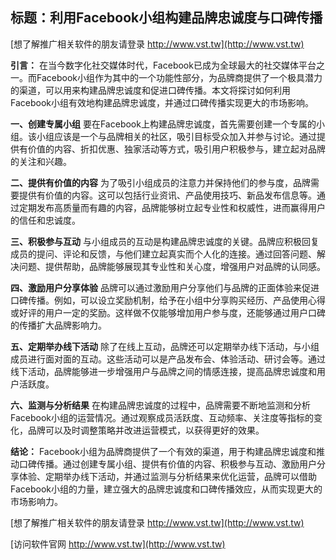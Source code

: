 ## **标题：利用Facebook小组构建品牌忠诚度与口碑传播**

[想了解推广相关软件的朋友请登录 http://www.vst.tw](http://www.vst.tw)

**引言：**
在当今数字化社交媒体时代，Facebook已成为全球最大的社交媒体平台之一。而Facebook小组作为其中的一个功能性部分，为品牌商提供了一个极具潜力的渠道，可以用来构建品牌忠诚度和促进口碑传播。本文将探讨如何利用Facebook小组有效地构建品牌忠诚度，并通过口碑传播实现更大的市场影响。

**一、创建专属小组**
要在Facebook上构建品牌忠诚度，首先需要创建一个专属的小组。该小组应该是一个与品牌相关的社区，吸引目标受众加入并参与讨论。通过提供有价值的内容、折扣优惠、独家活动等方式，吸引用户积极参与，建立起对品牌的关注和兴趣。

**二、提供有价值的内容**
为了吸引小组成员的注意力并保持他们的参与度，品牌需要提供有价值的内容。这可以包括行业资讯、产品使用技巧、新品发布信息等。通过定期发布高质量而有趣的内容，品牌能够树立起专业性和权威性，进而赢得用户的信任和忠诚度。

**三、积极参与互动**
与小组成员的互动是构建品牌忠诚度的关键。品牌应积极回复成员的提问、评论和反馈，与他们建立起真实而个人化的连接。通过回答问题、解决问题、提供帮助，品牌能够展现其专业性和关心度，增强用户对品牌的认同感。

**四、激励用户分享体验**
品牌可以通过激励用户分享他们与品牌的正面体验来促进口碑传播。例如，可以设立奖励机制，给予在小组中分享购买经历、产品使用心得或好评的用户一定的奖励。这样做不仅能够增加用户参与度，还能够通过用户口碑的传播扩大品牌影响力。

**五、定期举办线下活动**
除了在线上互动，品牌还可以定期举办线下活动，与小组成员进行面对面的互动。这些活动可以是产品发布会、体验活动、研讨会等。通过线下活动，品牌能够进一步增强用户与品牌之间的情感连接，提高品牌忠诚度和用户活跃度。

**六、监测与分析结果**
在构建品牌忠诚度的过程中，品牌需要不断地监测和分析Facebook小组的运营情况。通过观察成员活跃度、互动频率、关注度等指标的变化，品牌可以及时调整策略并改进运营模式，以获得更好的效果。

**结论：**
Facebook小组为品牌商提供了一个有效的渠道，用于构建品牌忠诚度和推动口碑传播。通过创建专属小组、提供有价值的内容、积极参与互动、激励用户分享体验、定期举办线下活动，并通过监测与分析结果来优化运营，品牌可以借助Facebook小组的力量，建立强大的品牌忠诚度和口碑传播效应，从而实现更大的市场影响力。

[想了解推广相关软件的朋友请登录 http://www.vst.tw](http://www.vst.tw)


[访问软件官网 http://www.vst.tw](http://www.vst.tw)
